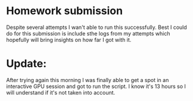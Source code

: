 # Homework submission
Despite several attempts I wan't able to run this successfully. Best I could do for this submission is include sthe logs from my attempts which hopefully will bring insights on how far I got with it.  

# Update:

After trying again this morning I was finally able to get a spot in an interactive GPU session and got to run the script. I know it's 13 hours so I will understand if it's not taken into account. 